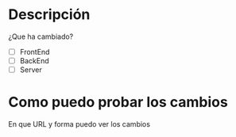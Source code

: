 # Descripción

¿Que ha cambiado?

- [ ] FrontEnd
- [ ] BackEnd
- [ ] Server

# Como puedo probar los cambios

En que URL y forma puedo ver los cambios

